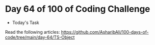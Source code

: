# Day 64 of 100 of Coding Challenge

- Today's Task

Read the following articles: https://github.com/AsharibAli/100-days-of-code/tree/main/day-64/TS-Object